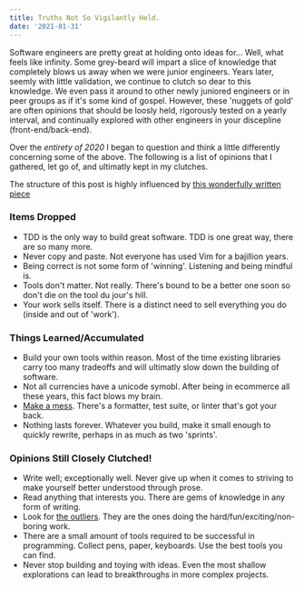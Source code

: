 ```yaml
---
title: Truths Not So Vigilantly Held.
date: '2021-01-31'
---
```


Software engineers are pretty great at holding onto ideas for...
Well, what feels like infinity.
Some grey-beard will impart a slice of knowledge that completely blows us away when we were junior engineers.
Years later,
seemly with little validation,
we continue to clutch so dear to this knowledge.
We even pass it around to other newly juniored engineers or in peer groups as if it's some kind of gospel.
However,
these 'nuggets of gold' are often opinions that should be loosly held,
rigorously tested on a yearly interval,
and continually explored with other engineers in your discepline (front-end/back-end).

Over the *entirety of 2020* I began to question and
think a little differently concerning some of the above.
The following is a list of opinions that I gathered, let go of, and ultimatly kept in my clutches.

The structure of this post is highly influenced by [this wonderfully written piece][post]

### Items Dropped

*   TDD is the only way to build great software. TDD is one great way, there are so many more.
*   Never copy and paste. Not everyone has used Vim for a bajillion years.
*   Being correct is not some form of 'winning'. Listening and being mindful is.
*   Tools don't matter. Not really. There's bound to be a better one soon so don't die on the tool du jour's hill.
*   Your work sells itself. There is a distinct need to sell everything you do (inside and out of 'work').

### Things Learned/Accumulated

*   Build your own tools within reason.
    Most of the time existing libraries carry too many tradeoffs and will ultimatly slow down the building of software.
*   Not all currencies have a unicode symobl.
    After being in ecommerce all these years, this fact blows my brain.
*   [Make a mess][sandy]. There's a formatter, test suite, or linter that's got your back.
*   Nothing lasts forever. Whatever you build, make it small enough to quickly rewrite, perhaps in as much as two 'sprints'.

### Opinions Still Closely Clutched!

*   Write well; exceptionally well.
    Never give up when it comes to striving to make yourself better understood through prose.
*   Read anything that interests you. There are gems of knowledge in any form of writing.
*   Look for [the outliers][out]. They are the ones doing the hard/fun/exciting/non-boring work.
*   There are a small amount of tools required to be successful in programming.
    Collect pens, paper, keyboards. Use the best tools you can find.
*   Never stop building and toying with ideas.
    Even the most shallow explorations can lead to breakthroughs in more complex projects.

[post]: https://chriskiehl.com/article/thoughts-after-6-years "https://chriskiehl.com/article/thoughts-after-6-years"

[out]: https://en.wikipedia.org/wiki/Outliers_%28book%29

[sandy]: https://www.youtube.com/v/_H6IdfKb1-Y
